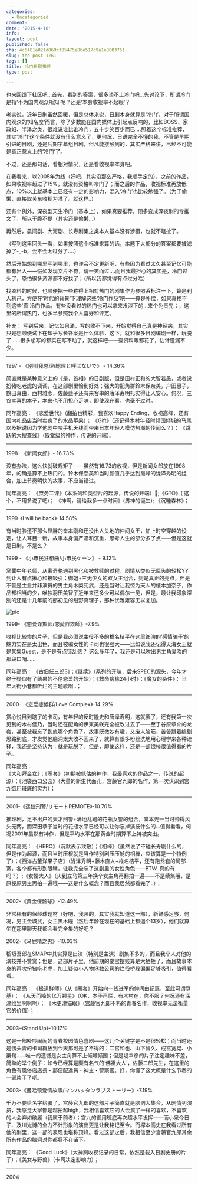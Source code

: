 ```yaml
---
categories:
  - Uncategoried
comment: 
date: '2015-4-10'
info: 
layout: post
published: false
sha: 4c5481a021d069cf85475e86e517c9a1e8003751
slug: the-post-1761
tags: []
title: 冷门日剧推荐
type: post

---
```

也来回馈下社区吧...首先，看到的答案，很多谈不上冷门吧...先讨论下，所谓冷门是指‘不为国内观众所知’呢？还是‘本身收视率不起眼’？

老实说，近年日剧虽然回暖，但是总体来说，日剧本身就算是‘冷门’，对于所谓国内观众的’知名度‘而言，除了少数能在国内媒体上引起点反响的，比如BOSS、家政妇、半泽之类，很难说谁比谁冷门，五十步笑百步而已....照着这个标准推荐，其实’冷门‘这个条件就没有什么意义了，更何况，日语完全不懂的我，不管是早期引进的日剧，还是后期字幕组日剧，但凡能接触到的，其实严格来讲，已经不可能是真正意义上的‘冷门’了。

不过，还是那句话，看相对情况，还是看收视率本身吧。

在我看来，以2005年为线（好吧，其实没那么严格，我顺手定的），之前的作品，如果收视率超过了15%，就没有资格叫冷门了；而之后的作品，收视标准再放低点，10%以上就基本上已经有一定的影响力，混入‘冷门’也比较勉强了。（为了偷懒，直接取关东收视为准了。就这样。）

还有个例外，深夜剧天生冷门（基本上），如果真要推荐，顶多变成深夜剧的专推文了，所以干脆不提（其实还是偷懒...）

再然后，晨间剧、大河剧、长寿剧集之类本人基本没有涉猎，也就不瞎扯了。

（写到这里回头一看，如果按照这个标准来算的话，本题下大部分的答案都要被滤掉了-_-b，会不会太过分了....）

然后开始想到哪里写到哪里，也许会不定更新吧，有些因为看过太久甚至记忆可能都有出入——假如发现文片不符，请一笑而过....而且我最担心的其实是，冷门过头了，恐怕很多资源都不好找了；（所以我都觉得有点过分哈）

找资料的时候，也顺便把一些称得上相对热门的剧集作为参照系标注一下，算是利人利己，方便在‘时代的背景’下理解这些‘冷门作品’吧——算是补偿，如果真找不到这些'真'冷门作品，有些没看过的热门也可以拿来发泄下的...来个免责先；，这里的所谓热门，也多半参照我个人喜好和评定。

补充：
写到后来，记忆如泉涌，写的收不下来，开始觉得自己真是神经病，其实只是想顺便试下在知乎写长答案是什么体验，这下，就和很多日剧编剧一样，玩脱了……很多想写的都实在写不动了，就这样吧——查资料眼都花了，估计遗漏不少。

----

1997 - 《别叫我总理/総理と呼ばないで》 - 14.36%

简直就是某种意义上的《是，首相》的日剧版，但是田村正和的大智若愚，或者说扮猪吃老虎的调调，在这部剧里恰到好处；强大的配角群鈴木保奈美，户田惠子，鶴田真由，西村雅彥，佐藤藍子还有来客串的唐泽寿明扎实得让人安心。何况，三谷幸喜的本子，本来也不用担心乏味，即使现在看，也毫不过时。

同年高亮：
《恋爱世代》（翻拍也精彩，我喜欢Happy Ending，收视高峰，还有国内礼品店当时卖疯了的水晶苹果）；
《Gift》（还记得木村年轻时倾国倾城的马尾以及据说因为学他剧中咬手机天线而带来日本年轻人模仿热潮的传闻么？）；
《跳跃的大搜查线》（殿堂级的神作，传说的开端）。


----

1998- 《新闻女郎》- 16.73% 

没有办法，这么快就破规矩了——虽然有16.73的收视，但是新闻女郎放在1998年，的确是算不上热门的。铃木保奈美和当时颜值几乎达到巅峰的泷泽秀明的组合，加上节奏明快的故事，不应当错过。


同年高亮： 
《庶务二课》（本系列和类型片的起源，传说的开端）;《GTO》( 这个，不用多说了吧)；
《神啊，请给我多一点时间》(男神的诞生);
《沉睡森林》；


----


1999-《I will be back》-14.58%

有当时脸还不那么显胖的堂本刚和还没出人头地的仲间女王，加上时空穿越的设定，让人耳目一新，故事本身偏严肃和沉重，思考人生的部分多了点——但是这就是日剧，不是么？



1999 - 《小市民狂想曲/小市民ケーン》 - 9.12%



窝囊中年老师，从离奇艳遇到黑化和被救赎的过程，剧情从类似无厘头的轻松YY到让人有点揪心和被吸引；御姐+三无少女的双女主组合，则是真正的亮点，但是不管是主业并非演员的男主角木梨宪武，还是当时让我惊为天人的榎本加奈子，作品都相当的少，唯独羽田美智子近年来还多少可以偶尔一见，但是，最让我印象深刻的还是十几年前的那初见的绀野真理子，那种优雅雍容无以复加。

![pic](http://r3.ykimg.com/050E000052E613726758397D710E3070) 



1999- 《恋爱诈欺师/恋愛詐欺師》-7.9%

收视比较惨的片子，但是我必须说主役不多的椎名桔平在这里饰演的‘感情骗子’的魅力实在是太出色，而且被骗女性的卡司也很强大——比如说我还记得天海女王就是某集Guest，是不是有点错乱感？ 这么多年了，我还是可以吹出男主角爱吹的那段口哨……





同年高亮：
《古佃任三郎3》；《继续》（系列的开端，后来SPEC的源头，今年才终于疑似有了结果的不伦恋爱的开始）；《救命病栋24小时》；《魔女的条件》： 当年大街小巷都听烂的主题歌啊..；


----

2000- 《恋爱症候群/Love Complex》-14.29%

赏心悦目到瞎了的卡司，有年轻的反町隆史和唐泽寿明，这就罢了，还有我第一次见到的木村佳乃，当时还在配角的伊東美咲完全被改过去了——至于谷原章介的龙套，甚至被我忘了到底哪个角色了。故事既微妙有趣，又废人脑筋，苦苦跟着编剧思路到底，才发觉他脑洞太大收不回来了，就算有很多粉丝洗地用心理学来各种诠释，我还是坚持认为：就是玩脱了。但是，即使这样，还是一部很棒很值得看的片子。

同年高亮：    
《大和拜金女》；《圈套》（初期被低估的神作，我最喜欢的作品之一，传说的起源）；《池袋西口公园》（大量的新生代面孔，宫藤官九郎的名作，第一次认识到宫九御用班底的实力）；

----

2001-《遥控刑警/リモートREMOTE》-10.70%

推理剧，足不出户的天才刑警+满地乱跑的花瓶女警的组合，堂本光一当时帅得风头无两，而深田恭子当时的花瓶水平已经可以让你忘掉演技什么的…值得看看，何况2001年虽然有神作，但是平均水平在那黄金时期算不上特被突出。

同年高亮：
《HERO》（沉默表示致敬）；《相棒》（虽然说了不碰长寿剧什么的，但是作为起源，而且当时压根就是当作特别剧压压舱的相棒，应该算是一个特例了）；《西洋古董洋果子店》（泷泽秀明+藤木直人+椎名桔平，还有跑龙套的阿部宽，各个都有形到眼瞎，让我完全忘了这剧里的女性角色——BTW. 真的有吗？）;《女婿大人》（火到立马第三年换个女主角再翻拍一遍——不是续集哦，是原梗原男主再拍一遍哦——这是什么概念？而且我居然都看完了..）；

----

2002-《黄金保龄球》-12.49%

非常稀有的保龄球题材（好吧，我装的，其实我就知道这一部），新鲜感足够，何况，男主金城武，女主黑木瞳（然后年龄在现在的基础上都退个13岁），他们就算坐在那里聊天我都会看完全集的好吧？



2002-《马屁精之男》-10.03%

稻垣吾郎在SMAP中其实算是出演（特别是主演）剧集不多的，而且我个人对他的演技并不赞赏；但是，这部片子里，他前期的耍宝摆贱算是大牺牲了，而且故事本身的再次扮猪吃老虎，加上疑似小人物拯救公司的烂俗桥段偏偏足够吸引，值得看看。



同年高亮：
《极道鲜师》（从《圈套》开始向一线进军的仲间由纪惠，至此可谓登基）；
《从天而降的亿万颗星》（OK，本子再烂，有木村在，你不服？何况还有深津绘里啊啊啊）；
《木更津猫眼》（宫藤官九郎不朽的青春名作，收视率无法衡量它的价值）；

----

2003-《Stand Up》-10.17%

这是一部吵吵闹闹的青春校园情色喜剧——这几个关键字是不是很轻松；而当时还是愣头青的卡司群放到今天那可是了不得的：二宫和也、山下智久、成宫宽晃、小栗旬……唯一的遗憾是女主角算不上倾城倾国；但是堤幸彦的片子注定趣味不差，简单的举个例子：如今已经算是颇有名气的‘佛祖大人’，佐藤二郎先生，在这里的角色有風俗店店長・郵便配達員・神主・警察官。好，你懂了这大概是什么节奏的一部片子了吧。



2003-《曼哈顿爱情故事/マンハッタンラブストーリー》-7.19%

千万不要给名字给骗了，宫藤官九郎的这部片子简直就是脑洞大集合，从剧情到演员，我感觉大家都是越拍越high，我相信喜欢它的人会疯了一样的喜欢，不喜欢的人会弃如敝履（我属于前者）；宫九的御用班底再次超水平发挥——而小泉今日子、及川光博的全力不计形象的演出更是让我铭记至今。而塚本高史在我看过所有他的剧里，这一部的表现也堪称顶峰。看过这部之后，我相信至少宫藤官九郎其余所有作品的脑洞对你都将不在话下。

同年高亮：
《Good Luck》（大神刷收视记录的日常，依然是载入日剧史册的片子）；《美女与野兽》（卡司决定影响力）；

----

2004














